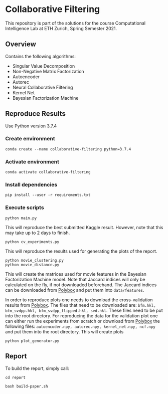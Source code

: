 # Collaborative Filtering

This repository is part of the solutions for the course Computational Intelligence Lab at ETH Zurich, Spring Semester
2021.

## Overview

Contains the following algorithms:

- Singular Value Decomposition
- Non-Negative Matrix Factorization
- Autoencoder
- Autorec
- Neural Collaborative Filtering
- Kernel Net
- Bayesian Factorization Machine

## Reproduce Results

Use Python version 3.7.4

### Create environment

    conda create --name collaborative-filtering python=3.7.4 

[comment]: <> (    python -m venv "collaborative-filtering")

### Activate environment

    conda activate collaborative-filtering

[comment]: <> (    source collaborative-filtering/bin/activate)

### Install dependencies

    pip install --user -r requirements.txt 

### Execute scripts

    python main.py

This will reproduce the best submitted Kaggle result. However, note that this may take up to 2 days to finish.

    python cv_experiments.py

This will reproduce the results used for generating the plots of the report.

    python movie_clustering.py
    python movie_distance.py

This will create the matrices used for movie features in the Bayesian Factorization Machine model. Note that Jaccard indices will only be calculated on the fly, if not downloaded beforehand. The Jaccard indices can be downloaded from [Polybox](https://polybox.ethz.ch/index.php/s/Ff7YPYEIHOHOGpD) and put them into `data/features`.

In order to reproduce plots one needs to download the cross-validation results from [Polybox](https://polybox.ethz.ch/index.php/s/Ff7YPYEIHOHOGpD). 
The files that need to be downloaded are: `bfm.hkl, bfm_svdpp.hkl, bfm_svdpp_flipped.hkl, svd.hkl`. These files need to be put into the root directory.
For reproducing the data for the validation plot one can either run the experiments from scratch or download from [Polybox](https://polybox.ethz.ch/index.php/s/Ff7YPYEIHOHOGpD) the following files:
`autoencoder.npy, autorec.npy, kernel_net.npy, ncf.npy` and put them into the root directory.
This will create plots

    python plot_generator.py

## Report

To build the report, simply call:

    cd report

    bash build-paper.sh 

